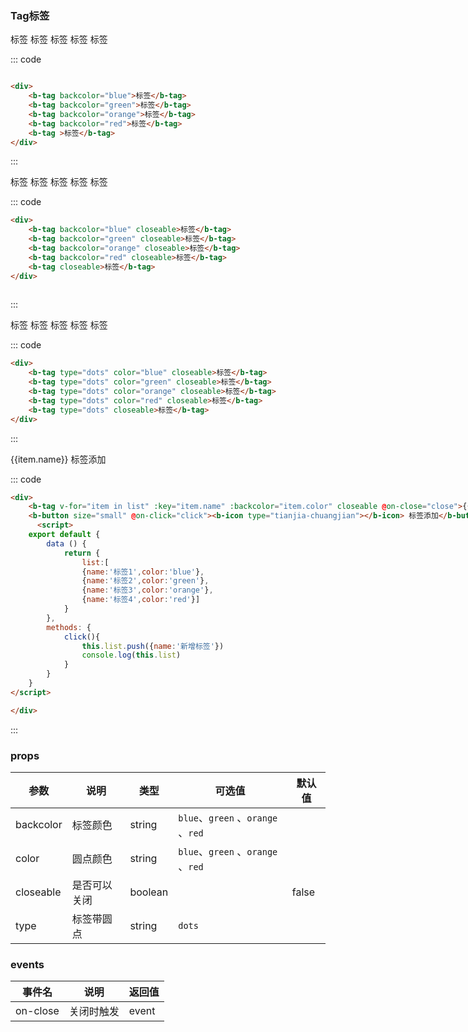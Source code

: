 ### Tag标签

<div class="example">
   <div class="example-box">
<div>
    <b-tag backcolor="blue" >标签</b-tag>
    <b-tag backcolor="green" >标签</b-tag>
    <b-tag backcolor="orange" >标签</b-tag>
    <b-tag backcolor="red" >标签</b-tag>
    <b-tag >标签</b-tag>
</div>
</div> 

::: code
```html

<div>
    <b-tag backcolor="blue">标签</b-tag>
    <b-tag backcolor="green">标签</b-tag>
    <b-tag backcolor="orange">标签</b-tag>
    <b-tag backcolor="red">标签</b-tag>
    <b-tag >标签</b-tag>
</div>

```
:::
</div>




<div class="example">
   <div class="example-box">
<div>
    <b-tag backcolor="blue" closeable>标签</b-tag>
    <b-tag backcolor="green" closeable>标签</b-tag>
    <b-tag backcolor="orange" closeable>标签</b-tag>
    <b-tag backcolor="red" closeable>标签</b-tag>
    <b-tag closeable>标签</b-tag>
</div>
</div>

::: code
```html
<div>
    <b-tag backcolor="blue" closeable>标签</b-tag>
    <b-tag backcolor="green" closeable>标签</b-tag>
    <b-tag backcolor="orange" closeable>标签</b-tag>
    <b-tag backcolor="red" closeable>标签</b-tag>
    <b-tag closeable>标签</b-tag>
</div>
 
```
:::
</div>

<div class="example">
   <div class="example-box">
<div>
    <b-tag type="dots" color="blue" closeable>标签</b-tag>
    <b-tag type="dots" color="green" closeable>标签</b-tag>
    <b-tag type="dots" color="orange" closeable>标签</b-tag>
    <b-tag type="dots" color="red" closeable>标签</b-tag>
    <b-tag type="dots" closeable>标签</b-tag>
</div>
</div>

::: code
```html
<div>
    <b-tag type="dots" color="blue" closeable>标签</b-tag>
    <b-tag type="dots" color="green" closeable>标签</b-tag>
    <b-tag type="dots" color="orange" closeable>标签</b-tag>
    <b-tag type="dots" color="red" closeable>标签</b-tag>
    <b-tag type="dots" closeable>标签</b-tag>
</div>
```
:::
 </div>
 <div class="example" style="width:1000px">
   <div class="example-box">
<div>
    <b-tag v-for="item in list" :key="item.name" :backcolor="item.color"  closeable @on-close="close">{{item.name}}</b-tag>
    <b-button size="small" @on-click="click"><b-icon type="tianjia-chuangjian"></b-icon> 标签添加</b-button>
</div>
</div>

::: code
```html
<div>
    <b-tag v-for="item in list" :key="item.name" :backcolor="item.color" closeable @on-close="close">{{item.name}}</b-tag>
    <b-button size="small" @on-click="click"><b-icon type="tianjia-chuangjian"></b-icon> 标签添加</b-button>
      <script>
    export default {
        data () {
            return {
                list:[
                {name:'标签1',color:'blue'},
                {name:'标签2',color:'green'},
                {name:'标签3',color:'orange'},
                {name:'标签4',color:'red'}]
            }
        },
        methods: {
            click(){
                this.list.push({name:'新增标签'})
                console.log(this.list)
            }
        }
    }
</script>

</div>
```
:::
 </div>
  <script>
    export default {
        data () {
            return {
                color1:'orange',
                backcolor1:"blue",
                backcolor2:"green",
                backcolor3:"orange",
                backcolor4:"red",
                list:[{name:'标签1',color:'blue'},
                {name:'标签2',color:'green'},
                {name:'标签3',color:'orange'},
                {name:'标签4',color:'red'}],
            }
        },
        methods: {
            click(){
                this.list.push({name:'新增标签'})
            },
            close(e){
                console.log(e)
            }
        }
    }
</script> 

### props
| 参数      | 说明    | 类型      | 可选值       | 默认值   |
|---------- |-------- |---------- |-------------  |-------- |
| backcolor  | 标签颜色   | string  |  `blue`、`green`  、`orange` 、`red`       |       |
| color     | 圆点颜色   | string    |   `blue`、`green`  、`orange` 、`red` |       |
| closeable     | 是否可以关闭   | boolean    |    |     false  |
| type     | 标签带圆点   | string    |  `dots`  |       |


### events 
| 事件名	      | 说明	    | 返回值 |
|---------- |-------- |---------- |
| on-close     | 关闭时触发   |event

